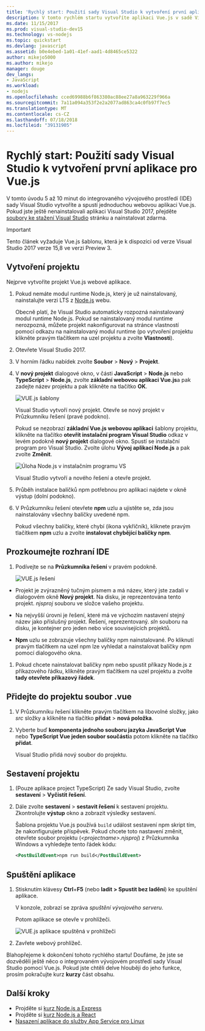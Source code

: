 ```yaml
---
title: 'Rychlý start: Použití sady Visual Studio k vytvoření první aplikace pro Vue.js'
description: V tomto rychlém startu vytvoříte aplikaci Vue.js v sadě Visual Studio pomocí Node.js Tools for Visual Studio
ms.date: 11/15/2017
ms.prod: visual-studio-dev15
ms.technology: vs-nodejs
ms.topic: quickstart
ms.devlang: javascript
ms.assetid: b0e4ebed-1a01-41ef-aad1-4d8465ce5322
author: mikejo5000
ms.author: mikejo
manager: douge
dev_langs:
- JavaScript
ms.workload:
- nodejs
ms.openlocfilehash: cced69988b6f863380ac88ee27a8a963229f966a
ms.sourcegitcommit: 7a11a094a353f2e2a2077ad863ca4c0fb97f7ec5
ms.translationtype: MT
ms.contentlocale: cs-CZ
ms.lasthandoff: 07/18/2018
ms.locfileid: "39131905"
---
```

# <a name="quickstart-use-visual-studio-to-create-your-first-vuejs-app"></a>Rychlý start: Použití sady Visual Studio k vytvoření první aplikace pro Vue.js

V tomto úvodu 5 až 10 minut do integrovaného vývojového prostředí (IDE) sady Visual Studio vytvoříte a spustí jednoduchou webovou aplikaci Vue.js. Pokud jste ještě nenainstalovali aplikaci Visual Studio 2017, přejděte [soubory ke stažení Visual Studio](https://aka.ms/vsdownload?utm_source=mscom&utm_campaign=msdocs) stránku a nainstalovat zdarma.

> [!IMPORTANT]
> Tento článek vyžaduje Vue.js šablonu, která je k dispozici od verze Visual Studio 2017 verze 15,8 ve verzi Preview 3.

## <a name="create-a-project"></a>Vytvoření projektu

Nejprve vytvoříte projekt Vue.js webové aplikace.

1. Pokud nemáte modul runtime Node.js, který je už nainstalovaný, nainstalujte verzi LTS z [Node.js](https://nodejs.org/en/download/) webu.

    Obecně platí, že Visual Studio automaticky rozpozná nainstalovaný modul runtime Node.js. Pokud se nainstalovaný modul runtime nerozpozná, můžete projekt nakonfigurovat na stránce vlastností pomocí odkazu na nainstalovaný modul runtime (po vytvoření projektu klikněte pravým tlačítkem na uzel projektu a zvolte **Vlastnosti**).

1. Otevřete Visual Studio 2017.

1. V horním řádku nabídek zvolte **Soubor** > **Nový** > **Projekt**.

1. V **nový projekt** dialogové okno, v části **JavaScript** > **Node.js** nebo **TypeScript**  >   **Node.js**, zvolte **základní webovou aplikaci Vue.js**a pak zadejte název projektu a pak klikněte na tlačítko **OK**.

     ![VUE.js šablony](../javascript/media/vuejs-template.png)

    Visual Studio vytvoří nový projekt. Otevře se nový projekt v Průzkumníku řešení (pravé podokno).

     Pokud se nezobrazí **základní Vue.js webovou aplikaci** šablony projektu, klikněte na tlačítko **otevřít instalační program Visual Studio** odkaz v levém podokně **nový projekt** dialogové okno. Spustí se instalační program pro Visual Studio. Zvolte úlohu **Vývoj aplikací Node.js** a pak zvolte **Změnit**.

     ![Úloha Node.js v instalačním programu VS](../ide/media/quickstart-nodejs-workload.png)

    Visual Studio vytvoří a nového řešení a otevře projekt.

1. Průběh instalace balíčků npm potřebnou pro aplikaci najdete v okně výstup (dolní podokno).

1. V Průzkumníku řešení otevřete **npm** uzlu a ujistěte se, zda jsou nainstalovány všechny balíčky uvedené npm.

    Pokud všechny balíčky, které chybí (ikona vykřičník), kliknete pravým tlačítkem **npm** uzlu a zvolte **instalovat chybějící balíčky npm**.

## <a name="explore-the-ide"></a>Prozkoumejte rozhraní IDE

1. Podívejte se na **Průzkumníka řešení** v pravém podokně.

     ![VUE.js řešení](../javascript/media/vuejs-solution.png)

  - Projekt je zvýrazněný tučným písmem a má název, který jste zadali v dialogovém okně **Nový projekt**. Na disku, je reprezentována tento projekt. *njsproj* souboru ve složce vašeho projektu.

  - Na nejvyšší úrovni je řešení, které má ve výchozím nastavení stejný název jako příslušný projekt. Řešení, reprezentovaný. *sln* souboru na disku, je kontejner pro jeden nebo více souvisejících projektů.

  - **Npm** uzlu se zobrazuje všechny balíčky npm nainstalované. Po kliknutí pravým tlačítkem na uzel npm lze vyhledat a nainstalovat balíčky npm pomocí dialogového okna.

1. Pokud chcete nainstalovat balíčky npm nebo spustit příkazy Node.js z příkazového řádku, klikněte pravým tlačítkem na uzel projektu a zvolte **tady otevřete příkazový řádek**.

## <a name="add-a-vue-file-to-the-project"></a>Přidejte do projektu soubor .vue

1. V Průzkumníku řešení klikněte pravým tlačítkem na libovolné složky, jako *src* složky a klikněte na tlačítko **přidat** > **nová položka**.

1. Vyberte buď **komponenta jednoho souboru jazyka JavaScript Vue** nebo **TypeScript Vue jeden soubor součásti**a potom klikněte na tlačítko **přidat**.

    Visual Studio přidá nový soubor do projektu.

## <a name="build-the-project"></a>Sestavení projektu

1. (Pouze aplikace project TypeScript) Ze sady Visual Studio, zvolte **sestavení** > **Vyčistit řešení**.

1. Dále zvolte **sestavení** > **sestavit řešení** k sestavení projektu. Zkontrolujte **výstup** okno a zobrazit výsledky sestavení.

    Šablona projektu Vue.js používá `build` událost sestavení npm skript tím, že nakonfigurujete příspěvek. Pokud chcete toto nastavení změnit, otevřete soubor projektu (*\<projectname\>.njsproj*) z Průzkumníka Windows a vyhledejte tento řádek kódu:

    ```xml
    <PostBuildEvent>npm run build</PostBuildEvent>
    ```

## <a name="run-the-application"></a>Spuštění aplikace

1. Stisknutím klávesy **Ctrl**+**F5** (nebo **ladit > Spustit bez ladění**) ke spuštění aplikace.

   V konzole, zobrazí se zpráva *spuštění vývojového serveru*.

   Potom aplikace se otevře v prohlížeči.

   ![VUE.js aplikace spuštěná v prohlížeči](../javascript/media/vuejs-running-app.png)

1. Zavřete webový prohlížeč.

Blahopřejeme k dokončení tohoto rychlého startu! Doufáme, že jste se dozvěděli ještě něco o integrovaném vývojovém prostředí sady Visual Studio pomocí Vue.js. Pokud jste chtěli delve hlouběji do jeho funkce, prosím pokračujte kurz **kurzy** část obsahu.

## <a name="next-steps"></a>Další kroky

- Projděte si [kurz Node.js a Express](../nodejs/tutorial-nodejs.md)
- Projděte si [kurz Node.js a React](../nodejs/tutorial-nodejs-with-react-and-jsx.md)
- [Nasazení aplikace do služby App Service pro Linux](../javascript/publish-nodejs-app-azure.md)